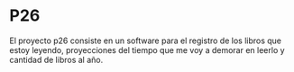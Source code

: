 # P26
El proyecto p26 consiste en un software para el registro de los libros que estoy leyendo, proyecciones del tiempo que me voy a demorar en leerlo y cantidad de libros al año.
